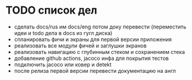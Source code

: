 # TODO список дел

- сделать docs/rus им docs/eng потом доку перевести (переместить идеи и todo дела в docs из гугл
  диска)
- спланировать фичи и экраны для первой версии приложения
- реализовать все модули фичей и заглушки экранов
- реализовать навигацию с глубинным стеком и сохранением стека
- добавление github actions, jacoco инфа для покрытия тестов
- подключить jacoco или ковер и detekt
- после релиза первой версии перевести документацию на англ